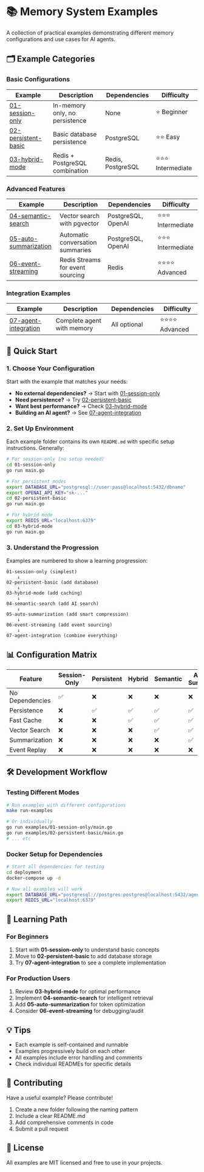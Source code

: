 # 📚 Memory System Examples

A collection of practical examples demonstrating different memory configurations and use cases for AI agents.

## 🗂️ Example Categories

### Basic Configurations

| Example | Description | Dependencies | Difficulty |
|---------|-------------|--------------|------------|
| [01-session-only](./01-session-only/) | In-memory only, no persistence | None | ⭐ Beginner |
| [02-persistent-basic](./02-persistent-basic/) | Basic database persistence | PostgreSQL | ⭐⭐ Easy |
| [03-hybrid-mode](./03-hybrid-mode/) | Redis + PostgreSQL combination | Redis, PostgreSQL | ⭐⭐⭐ Intermediate |

### Advanced Features

| Example | Description | Dependencies | Difficulty |
|---------|-------------|--------------|------------|
| [04-semantic-search](./04-semantic-search/) | Vector search with pgvector | PostgreSQL, OpenAI | ⭐⭐⭐ Intermediate |
| [05-auto-summarization](./05-auto-summarization/) | Automatic conversation summaries | PostgreSQL, OpenAI | ⭐⭐⭐ Intermediate |
| [06-event-streaming](./06-event-streaming/) | Redis Streams for event sourcing | Redis | ⭐⭐⭐⭐ Advanced |

### Integration Examples

| Example | Description | Dependencies | Difficulty |
|---------|-------------|--------------|------------|
| [07-agent-integration](./07-agent-integration/) | Complete agent with memory | All optional | ⭐⭐⭐⭐ Advanced |

## 🚀 Quick Start

### 1. Choose Your Configuration

Start with the example that matches your needs:

- **No external dependencies?** → Start with [01-session-only](./01-session-only/)
- **Need persistence?** → Try [02-persistent-basic](./02-persistent-basic/)
- **Want best performance?** → Check [03-hybrid-mode](./03-hybrid-mode/)
- **Building an AI agent?** → See [07-agent-integration](./07-agent-integration/)

### 2. Set Up Environment

Each example folder contains its own `README.md` with specific setup instructions. Generally:

```bash
# For session-only (no setup needed)
cd 01-session-only
go run main.go

# For persistent modes
export DATABASE_URL="postgresql://user:pass@localhost:5432/dbname"
export OPENAI_API_KEY="sk-..."
cd 02-persistent-basic
go run main.go

# For hybrid mode
export REDIS_URL="localhost:6379"
cd 03-hybrid-mode
go run main.go
```

### 3. Understand the Progression

Examples are numbered to show a learning progression:

```
01-session-only (simplest)
    ↓
02-persistent-basic (add database)
    ↓
03-hybrid-mode (add caching)
    ↓
04-semantic-search (add AI search)
    ↓
05-auto-summarization (add smart compression)
    ↓
06-event-streaming (add event sourcing)
    ↓
07-agent-integration (combine everything)
```

## 📊 Configuration Matrix

| Feature | Session-Only | Persistent | Hybrid | Semantic | Auto-Summary | Event Stream |
|---------|-------------|------------|--------|----------|--------------|--------------|
| No Dependencies | ✅ | ❌ | ❌ | ❌ | ❌ | ❌ |
| Persistence | ❌ | ✅ | ✅ | ✅ | ✅ | ✅ |
| Fast Cache | ❌ | ❌ | ✅ | ✅ | ✅ | ✅ |
| Vector Search | ❌ | ❌ | ❌ | ✅ | ✅ | Optional |
| Summarization | ❌ | ❌ | ❌ | ❌ | ✅ | Optional |
| Event Replay | ❌ | ❌ | ❌ | ❌ | ❌ | ✅ |

## 🛠️ Development Workflow

### Testing Different Modes

```bash
# Run examples with different configurations
make run-examples

# Or individually
go run examples/01-session-only/main.go
go run examples/02-persistent-basic/main.go
# ... etc
```

### Docker Setup for Dependencies

```bash
# Start all dependencies for testing
cd deployment
docker-compose up -d

# Now all examples will work
export DATABASE_URL="postgresql://postgres:postgres@localhost:5432/agent_memory"
export REDIS_URL="localhost:6379"
```

## 📖 Learning Path

### For Beginners
1. Start with **01-session-only** to understand basic concepts
2. Move to **02-persistent-basic** to add database storage
3. Try **07-agent-integration** to see a complete implementation

### For Production Users
1. Review **03-hybrid-mode** for optimal performance
2. Implement **04-semantic-search** for intelligent retrieval
3. Add **05-auto-summarization** for token optimization
4. Consider **06-event-streaming** for debugging/audit

## 💡 Tips

- Each example is self-contained and runnable
- Examples progressively build on each other
- All examples include error handling and comments
- Check individual READMEs for specific details

## 🤝 Contributing

Have a useful example? Please contribute!

1. Create a new folder following the naming pattern
2. Include a clear README.md
3. Add comprehensive comments in code
4. Submit a pull request

## 📝 License

All examples are MIT licensed and free to use in your projects.
